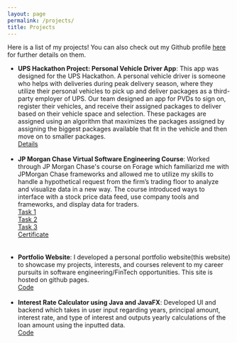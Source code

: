 ```yaml
---
layout: page
permalink: /projects/
title: Projects
---
```


Here is a list of my projects! You can also check out my Github profile <a href="https://github.com/RithvinK">here</a> for further details on them.

<ul>
	<li>
		<b>UPS Hackathon Project: Personal Vehicle Driver App</b>: This app was designed for the UPS Hackathon. A personal vehicle driver is someone who helps with deliveries during peak delivery season, where they utilize their personal vehicles to pick up and deliver packages as a third-party employer of UPS. Our team designed an app for PVDs to sign on, register their vehicles, and receive their assigned packages to deliver based on their vehicle space and selection. These packages are assigned using an algorithm that maximizes the packages assigned by assigning the biggest packages available that fit in the vehicle and then move on to smaller packages. <br>
		<a href="https://github.com/RithvinK/UPS-Hackathon-Project"><div class="color-button">Details</div></a>
	</li><br>
	<li>
		<b>JP Morgan Chase Virtual Software Engineering Course</b>: Worked through JP Morgan Chase's course on Forage which familiarizd me with JPMorgan Chase frameworks and allowed me to utilize my skills to handle a hypothetical request from the firm’s trading floor to analyze and visualize data in a new way. The course introduced ways to interface with a stock price data feed, use company tools and frameworks, and display data for traders.<br>
		<a href="https://github.com/RithvinK/forage-jpmc-swe-task-1"><div class="color-button">Task 1</div><a>
		<a href="https://github.com/RithvinK/forage-jpmc-swe-task-2"><div class="color-button">Task 2</div><a>
		<a href="https://github.com/RithvinK/forage-jpmc-swe-task-3"><div class="color-button">Task 3</div><a>
		<a href="/images/jpmcCert.pdf/"><div class="color-button">Certificate</div></a>
<br><br>
	<li>
		<b>Portfolio Website</b>: I developed a personal portfolio website(this website) to showcase my projects, interests, and courses relevent to my career pursuits in software engineering/FinTech opportunities. This site is hosted on github pages.<br>
		<a href="https://github.com/RithvinK/RithvinK.github.io"><div class="color-button">Code</div></a>
	</li><br>
	<li>
		<b>Interest Rate Calculator using Java and JavaFX</b>: Developed UI and backend which takes in user input regarding years, principal amount, interest rate, and type of interest and outputs yearly calculations of the loan amount using the inputted data. <br>
		<a href="https://github.com/RithvinK/Interest-Table"><div class="color-button">Code</div></a>

